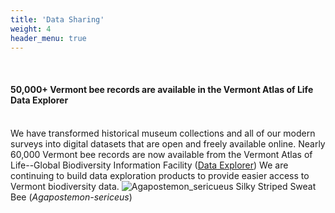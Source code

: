 ```yaml
---
title: 'Data Sharing'
weight: 4
header_menu: true
---
```

<br>
<div class="lead">
<h4> 50,000+ Vermont bee records are available in the Vermont Atlas of Life Data Explorer</h4>
</div>
<br>
We have transformed historical museum collections and all of our modern surveys into digital datasets that are open and freely available online. Nearly 60,000 Vermont bee records are now available from the Vermont Atlas of Life--Global Biodiversity Information Facility (<a href="https://val.vtecostudies.org/gbif-explorer/?taxonKey=4334&taxonKey=7901&taxonKey=7908&taxonKey=4345&taxonKey=7905&taxonKey=7911&view=MAP">Data Explorer</a>)
We are continuing to build data exploration products to provide easier access to Vermont biodiversity data.


<img alt="Agapostemon_sericueus" title="Silky Striped Sweat Bee (Agapostemon-sericeus)" src="https://stateofbees.vtatlasoflife.org/images/Silky-Striped-Sweat-Bee-Agapostemon-sericeus_KPMcFarland.jpg" style="width:75% align:center">
<label class="image-caption">Silky Striped Sweat Bee (<i>Agapostemon-sericeus</i>)</label>
